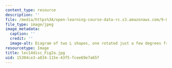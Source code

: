 ```yaml
---
content_type: resource
description: ''
file: /media/https%3A/open-learning-course-data-rc.s3.amazonaws.com/9-00sc-introduction-to-psychology-fall-2011/15304ce3a834115e43f5fcee69e7a65f_lec14disc_Fig2a.jpg
file_type: image/jpeg
image_metadata:
  caption: ''
  credit: ''
  image-alt: Diagram of two L shapes, one rotated just a few degrees from the other.
resourcetype: Image
title: lec14disc_Fig2a.jpg
uid: 15304ce3-a834-115e-43f5-fcee69e7a65f
---
```

